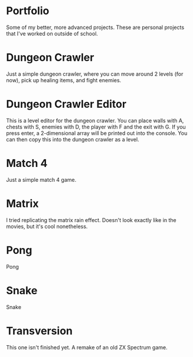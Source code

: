 # Portfolio
Some of my better, more advanced projects. These are personal projects that I've worked on outside of school.

# Dungeon Crawler
Just a simple dungeon crawler, where you can move around 2 levels (for now), pick up healing items, and fight enemies.

# Dungeon Crawler Editor
This is a level editor for the dungeon crawler. You can place walls with A, chests with S, enemies with D, the player with F and the exit with G. If you press enter, a 2-dimensional array will be printed out into the console. You can then copy this into the dungeon crawler as a level.

# Match 4
Just a simple match 4 game.

# Matrix
I tried replicating the matrix rain effect. Doesn't look exactly like in the movies, but it's cool nonetheless.

# Pong
Pong

# Snake
Snake

# Transversion
This one isn't finished yet.
A remake of an old ZX Spectrum game.
